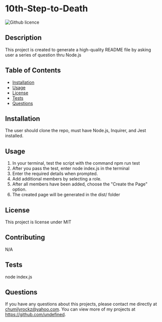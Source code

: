 # 10th-Step-to-Death

![Github licence](http://img.shields.io/badge/license-MIT-blue.svg)
    
## Description 
This project is created to generate a high-quality README file by asking user a series of question thru Node.js
## Table of Contents
* [Installation](#installation)
* [Usage](#usage)
* [License](#license)
* [Tests](#tests)
* [Questions](#questions)

## Installation 
The user should clone the repo, must have Node.js, Inquirer, and Jest installed.

## Usage 
1. In your terminal, test the script with the command npm run test
2. After you pass the test, enter node index.js in the terminal
3. Enter the required details when prompted.
4. Add additional members by selecting a role.
5. After all members have been added, choose the "Create the Page" option.
6. The created page will be generated in the dist/ folder




## License 
This project is license under MIT

## Contributing 
N/A

## Tests
node index.js
    
## Questions
If you have any questions about this projects, please contact me directly at chumilyrockz@yahoo.com. You can view more of my projects at https://github.com/undefined.
  
